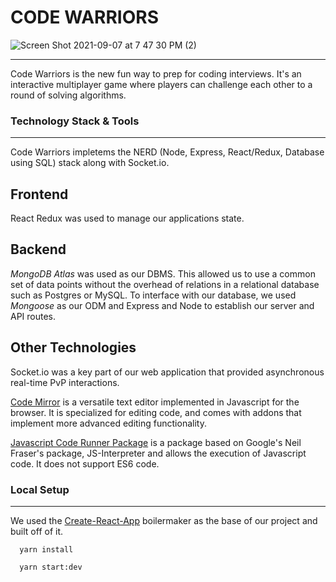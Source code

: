 # CODE WARRIORS
![Screen Shot 2021-09-07 at 7 47 30 PM (2)](https://user-images.githubusercontent.com/65192723/132424259-10d48180-b9de-42cb-9a98-9265e69ffa75.png)
<hr />
Code Warriors is the new fun way to prep for coding interviews. It's an interactive multiplayer game where players can challenge each other to a round of solving algorithms.

### Technology Stack & Tools 
<hr />
Code Warriors impletems the NERD (Node, Express, React/Redux, Database using SQL) stack along with Socket.io.

## Frontend
React Redux was used to manage our applications state. 

## Backend
_MongoDB Atlas_ was used as our DBMS. This allowed us to use a common set of data points without the overhead of relations in a relational database such as Postgres or MySQL. To interface with our database, we used _Mongoose_ as our ODM and Express and Node to establish our server and API routes.

## Other Technologies

Socket.io was a key part of our web application that provided asynchronous real-time PvP interactions.

[Code Mirror](https://codemirror.net/) is a versatile text editor implemented in Javascript for the browser. It is specialized for editing code, and comes with addons that implement more advanced editing functionality. 

[Javascript Code Runner Package](https://www.npmjs.com/package/javascript-code-runner) is a package based on Google's Neil Fraser's package, JS-Interpreter and allows the execution of Javascript code. It does not support ES6 code. 

### Local Setup
<hr />

We used the [Create-React-App](https://github.com/facebook/create-react-app) boilermaker as the base of our project and built off of it.

```
  yarn install
```

```
  yarn start:dev
```
